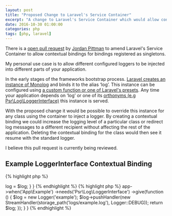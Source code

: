 ```yaml
---
layout: post
title: "Proposed Change to Laravel's Service Container"
excerpt: "A change to Laravel's Service Container which would allow contextual Monolog configurations."
date: 2016-10-30 01:00:00
categories: php
tags: [php, laravel]
---
```

There is a [open pull request](https://github.com/laravel/framework/pull/15637) by 
[Jordan Pittman](https://github.com/thecrypticace) to amend Laravel's Service Container to allow contextual 
bindings for bindings registered as singletons.  

My personal use case is to allow different configured loggers to be injected into different parts of your application.  

In the early stages of the frameworks bootstrap process. 
[Laravel creates an instance of Monolog](https://github.com/laravel/framework/blob/5.3/src/Illuminate/Foundation/Bootstrap/ConfigureLogging.php#L41) 
and binds it to the alias ‘log’. This instance can be configured using [a custom function or one of Laravel's presets](https://laravel.com/docs/5.3/errors#configuration). 
Any time your application depends on ‘log’ or one of its [orthonyms (e.g Psr\Log\LoggerInterface)](https://github.com/laravel/framework/blob/5.3/src/Illuminate/Foundation/Application.php#L1093) 
this instance is served.  

With the proposed change it would be possible to override this instance for any class using the container to inject a 
logger. By creating a contextual binding we could increase the logging level of a particular class or redirect log messages 
to a different recipient without affecting the rest of the application. Deleting the contextual binding for the class would 
then see it resume with the standard logger.  

I believe this pull request is currently being reviewed.  

## Example LoggerInterface Contextual Binding

{% highlight php %}
<?php

namespace App;

class Example 
{
    protected $log;

    public function __construct(\Psr\Log\LoggerInterface $log)
    {
        $this->log = $log;
    }
}
{% endhighlight %}
  

{% highlight php %}
<?php

namespace App\Providers;

use Illuminate\Support\ServiceProvider;
use Monolog\Logger;
use Monolog\Handler\StreamHandler;

class AppServiceProvider extends ServiceProvider
{
    public function register()
    {
        $this->app->when('App\Example')
            ->needs('Psr\Log\LoggerInterface')
            ->give(function () {
                $log = new Logger('example');
                $log->pushHandler(new StreamHandler(storage_path('logs/example.log'), Logger::DEBUG));
                return $log;
            });
    }
}
{% endhighlight %}
